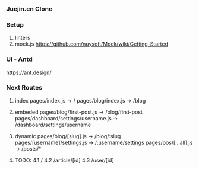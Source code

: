 ### Juejin.cn Clone

### Setup
1. linters
2. mock.js
https://github.com/nuysoft/Mock/wiki/Getting-Started

### UI - Antd
https://ant.design/

### Next Routes
1. index
pages/index.js -> /
pages/blog/index.js -> /blog

2. embeded
pages/blog/first-post.js -> /blog/first-post
pages/dashboard/settings/username.js -> /dashboard/settings/username

3. dynamic
pages/blog/[slug].js -> /blog/:slug
pages/[username]/settings.js -> /:username/settings
pages/pos/[...all].js -> /posts/*

4. TODO:
4.1 /
4.2 /article/[id]
4.3 /user/[id]